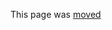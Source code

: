 This page was [moved](c/osdc-2023-01-perl)
<script>
window.location.href = "/c/osdc-2023-01-perl";
</script>
